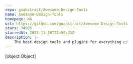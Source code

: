 ```yaml
---
repo: goabstract/Awesome-Design-Tools
name: Awesome-Design-Tools
homepage: NA
url: https://github.com/goabstract/Awesome-Design-Tools
stars: 34995
starredAt: 2021-11-26T22:59:41Z
description: |-
    The best design tools and plugins for everything 👉
---
```


[object Object]
